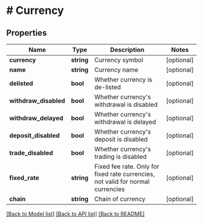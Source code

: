 # # Currency

## Properties

Name | Type | Description | Notes
------------ | ------------- | ------------- | -------------
**currency** | **string** | Currency symbol | [optional] 
**name** | **string** | Currency name | [optional] 
**delisted** | **bool** | Whether currency is de-listed | [optional] 
**withdraw_disabled** | **bool** | Whether currency&#39;s withdrawal is disabled | [optional] 
**withdraw_delayed** | **bool** | Whether currency&#39;s withdrawal is delayed | [optional] 
**deposit_disabled** | **bool** | Whether currency&#39;s deposit is disabled | [optional] 
**trade_disabled** | **bool** | Whether currency&#39;s trading is disabled | [optional] 
**fixed_rate** | **string** | Fixed fee rate. Only for fixed rate currencies, not valid for normal currencies | [optional] 
**chain** | **string** | Chain of currency | [optional] 

[[Back to Model list]](../../README.md#documentation-for-models) [[Back to API list]](../../README.md#documentation-for-api-endpoints) [[Back to README]](../../README.md)
